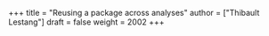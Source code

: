 +++
title = "Reusing a package across analyses"
author = ["Thibault Lestang"]
draft = false
weight = 2002
+++
